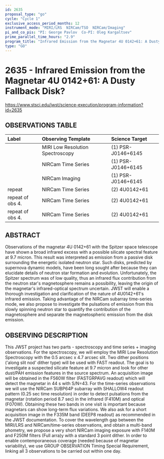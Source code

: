 ```yaml
---
id: 2635
proposal_type: "go"
cycle: "Cycle 1"
exclusive_access_period_months: 12
instrument_mode: "MIRI/LRS  NIRCam/TSO  NIRCam/Imaging"
pi_and_co_pis: "PI: George Pavlov  Co-PI: Oleg Kargaltsev"
prime_parallel_time_hours: "2.9"
program_title: "Infrared Emission from the Magnetar 4U 0142+61: A Dusty Fallback Disk?"
type: "GO"
---
```

# 2635 - Infrared Emission from the Magnetar 4U 0142+61: A Dusty Fallback Disk?
https://www.stsci.edu/jwst/science-execution/program-information?id=2635
## OBSERVATIONS TABLE
| Label          | Observing Template                | Science Target          |
| :------------- | :-------------------------------- | :---------------------- |
|                | MIRI Low Resolution Spectroscopy  | (1) PSR-J0146+6145      |
|                | NIRCam Time Series                | (1) PSR-J0146+6145      |
|                | NIRCam Imaging                    | (1) PSR-J0146+6145      |
| repeat         | NIRCam Time Series                | (2) 4U0142+61           |
| repeat of obs 4. | NIRCam Time Series                | (2) 4U0142+61           |
| repeat of obs 4. | NIRCam Time Series                | (2) 4U0142+61           |

## ABSTRACT

Observations of the magnetar 4U 0142+61 with the Spitzer space telescope have shown a broad infrared excess with a possible silicate spectral feature at 9.7 micron. This result was interpreted as emission from a passive disk surrounding the energetic isolated neutron star. Such disks, predicted by supernova dynamic models, have been long sought after because they can elucidate details of neutron star formation and evolution. Unfortunately, the Spitzer spectrum was of low quality, thus an infrared flux contribution from the neutron star's magnetosphere remains a possibility, leaving the origin of the magnetar's infrared-optical spectrum uncertain. JWST will enable a thorough investigation and clarification of the nature of 4U0142+61's infrared emission. Taking advantage of the NIRCam subarray time-series mode, we also propose to investigate the pulsations of emission from this slowly spinning neutron star to quantify the contribution of the magnetosphere and separate the magnetospheric emission from the disk emission.

## OBSERVING DESCRIPTION

This JWST project has two parts - spectroscopy and time series + imaging observations.
For the spectroscopy, we will employ the MIRI Low Resolution Spectroscopy with the 0.5 arcsec x 4.7 arcsec slit. Two dither positions ('along slit nod' dither type) will be used with FAST readout. The goal is to investigate a suspected silicate feature at 9.7 micron and look for other dust/PAH emission features in the source spectrum. An acquisition image will be obtained in the F560W filter (FASTGRPAVG readout) which will detect the magnetar in 44 s with S/N=43.
For the time-series observations we will use the NIRCam SUBP64P subarray with SHALLOW4 readout pattern (0.25 sec time resolution) in order to detect pulsations from the magnetar (rotation period 8.7 sec) in the infrared (F410M) and optical (F070W). Obtaining these two bands in one visit is important because magnetars can show long-term flux variations. We also ask for a short acquisition image in the F335M band (DEEP8 readout) as recommended in the JWST documentation.
To cover the wavelength gap between the MIRI/LRS and NIRCam/time-series observations, and obtain a multi-band phometry, we propose a very short NIRCam imaging exposure with F140M and F250M filters (Full arra)y with a standard 3 point dither.
In order to enable contemporaneous coverage (needed because of magnetar variability), we use GROUP OBSERVATION Timing Special Requirement, linking all 3 observations to be carried out within one day.